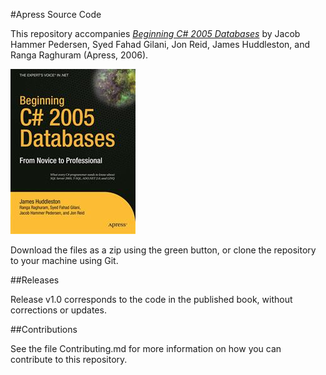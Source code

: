 #Apress Source Code

This repository accompanies [*Beginning C# 2005 Databases*](http://www.apress.com/9781590597774) by Jacob Hammer Pedersen, Syed Fahad Gilani, Jon Reid, James Huddleston, and Ranga Raghuram (Apress, 2006).

![Cover image](9781590597774.jpg)

Download the files as a zip using the green button, or clone the repository to your machine using Git.

##Releases

Release v1.0 corresponds to the code in the published book, without corrections or updates.

##Contributions

See the file Contributing.md for more information on how you can contribute to this repository.
